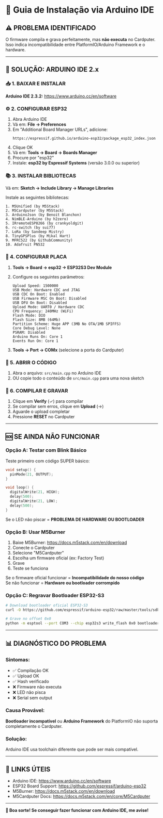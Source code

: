 # 🔧 Guia de Instalação via Arduino IDE

## ⚠️ PROBLEMA IDENTIFICADO

O firmware compila e grava perfeitamente, mas **não executa** no Cardputer.  
Isso indica incompatibilidade entre PlatformIO/Arduino Framework e o hardware.

---

## 🚀 SOLUÇÃO: ARDUINO IDE 2.x

### 📥 1. BAIXAR E INSTALAR

**Arduino IDE 2.3.2:**
https://www.arduino.cc/en/software

### ⚙️ 2. CONFIGURAR ESP32

1. Abra Arduino IDE
2. Vá em: **File → Preferences**
3. Em "Additional Board Manager URLs", adicione:
   ```
   https://espressif.github.io/arduino-esp32/package_esp32_index.json
   ```
4. Clique OK
5. Vá em: **Tools → Board → Boards Manager**
6. Procure por "esp32"
7. Instale: **esp32 by Espressif Systems** (versão 3.0.0 ou superior)

### 📚 3. INSTALAR BIBLIOTECAS

Vá em: **Sketch → Include Library → Manage Libraries**

Instale as seguintes bibliotecas:

```
1. M5Unified (by M5Stack)
2. M5Cardputer (by M5Stack)
3. ArduinoJson (by Benoit Blanchon)
4. NimBLE-Arduino (by h2zero)
5. IRremoteESP8266 (by crankyoldgit)
6. rc-switch (by sui77)
7. LoRa (by Sandeep Mistry)
8. TinyGPSPlus (by Mikal Hart)
9. MFRC522 (by GithubCommunity)
10. Adafruit PN532
```

### 🎯 4. CONFIGURAR PLACA

1. **Tools → Board → esp32 → ESP32S3 Dev Module**

2. Configure os seguintes parâmetros:
   ```
   Upload Speed: 1500000
   USB Mode: Hardware CDC and JTAG
   USB CDC On Boot: Enabled
   USB Firmware MSC On Boot: Disabled
   USB DFU On Boot: Disabled
   Upload Mode: UART0 / Hardware CDC
   CPU Frequency: 240MHz (WiFi)
   Flash Mode: DIO
   Flash Size: 8MB (64Mb)
   Partition Scheme: Huge APP (3MB No OTA/1MB SPIFFS)
   Core Debug Level: None
   PSRAM: Disabled
   Arduino Runs On: Core 1
   Events Run On: Core 1
   ```

3. **Tools → Port → COMx** (selecione a porta do Cardputer)

### 📝 5. ABRIR O CÓDIGO

1. Abra o arquivo: `src/main.cpp` no Arduino IDE
2. OU copie todo o conteúdo de `src/main.cpp` para uma nova sketch

### 🔄 6. COMPILAR E GRAVAR

1. Clique em **Verify** (✓) para compilar
2. Se compilar sem erros, clique em **Upload** (→)
3. Aguarde o upload completar
4. Pressione **RESET** no Cardputer

---

## 🆘 SE AINDA NÃO FUNCIONAR

### Opção A: Testar com Blink Básico

Teste primeiro com código SUPER básico:

```cpp
void setup() {
  pinMode(21, OUTPUT);
}

void loop() {
  digitalWrite(21, HIGH);
  delay(500);
  digitalWrite(21, LOW);
  delay(500);
}
```

Se o LED não piscar = **PROBLEMA DE HARDWARE OU BOOTLOADER**

### Opção B: Usar M5Burner

1. Baixe M5Burner: https://docs.m5stack.com/en/download
2. Conecte o Cardputer
3. Selecione "M5Cardputer"
4. Escolha um firmware oficial (ex: Factory Test)
5. Grave
6. Teste se funciona

Se o firmware oficial funcionar = **Incompatibilidade do nosso código**  
Se não funcionar = **Hardware ou bootloader corrompido**

### Opção C: Regravar Bootloader ESP32-S3

```bash
# Download bootloader oficial ESP32-S3
curl -O https://github.com/espressif/arduino-esp32/raw/master/tools/sdk/esp32s3/bin/bootloader_dio_80m.bin

# Grave no offset 0x0
python -m esptool --port COM3 --chip esp32s3 write_flash 0x0 bootloader_dio_80m.bin
```

---

## 📊 DIAGNÓSTICO DO PROBLEMA

### Sintomas:
- ✅ Compilação OK
- ✅ Upload OK
- ✅ Hash verificado
- ❌ Firmware não executa
- ❌ LED não pisca
- ❌ Serial sem output

### Causa Provável:
**Bootloader incompatível** ou **Arduino Framework** do PlatformIO não suporta completamente o Cardputer.

### Solução:
Arduino IDE usa toolchain diferente que pode ser mais compatível.

---

## 🔗 LINKS ÚTEIS

- Arduino IDE: https://www.arduino.cc/en/software
- ESP32 Board Support: https://github.com/espressif/arduino-esp32
- M5Burner: https://docs.m5stack.com/en/download
- M5Cardputer Docs: https://docs.m5stack.com/en/core/M5Cardputer

---

**🙏 Boa sorte! Se conseguir fazer funcionar com Arduino IDE, me avise!**
